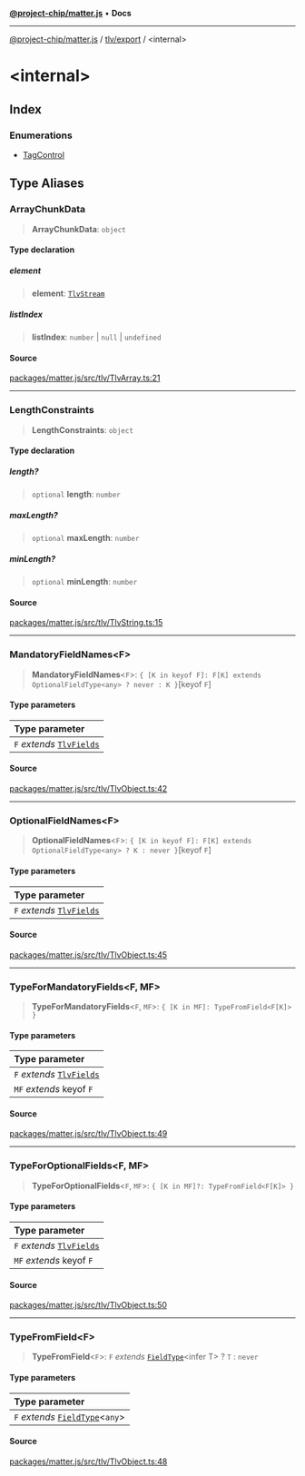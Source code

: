 [**@project-chip/matter.js**](../../../README.md) • **Docs**

***

[@project-chip/matter.js](../../../modules.md) / [tlv/export](../README.md) / \<internal\>

# \<internal\>

## Index

### Enumerations

- [TagControl](enumerations/TagControl.md)

## Type Aliases

### ArrayChunkData

> **ArrayChunkData**: `object`

#### Type declaration

##### element

> **element**: [`TlvStream`](../README.md#tlvstream)

##### listIndex

> **listIndex**: `number` \| `null` \| `undefined`

#### Source

[packages/matter.js/src/tlv/TlvArray.ts:21](https://github.com/project-chip/matter.js/blob/7a8cbb56b87d4ccf34bec5a9a95ab40a1711324f/packages/matter.js/src/tlv/TlvArray.ts#L21)

***

### LengthConstraints

> **LengthConstraints**: `object`

#### Type declaration

##### length?

> `optional` **length**: `number`

##### maxLength?

> `optional` **maxLength**: `number`

##### minLength?

> `optional` **minLength**: `number`

#### Source

[packages/matter.js/src/tlv/TlvString.ts:15](https://github.com/project-chip/matter.js/blob/7a8cbb56b87d4ccf34bec5a9a95ab40a1711324f/packages/matter.js/src/tlv/TlvString.ts#L15)

***

### MandatoryFieldNames\<F\>

> **MandatoryFieldNames**\<`F`\>: `{ [K in keyof F]: F[K] extends OptionalFieldType<any> ? never : K }`\[keyof `F`\]

#### Type parameters

| Type parameter |
| :------ |
| `F` *extends* [`TlvFields`](../README.md#tlvfields) |

#### Source

[packages/matter.js/src/tlv/TlvObject.ts:42](https://github.com/project-chip/matter.js/blob/7a8cbb56b87d4ccf34bec5a9a95ab40a1711324f/packages/matter.js/src/tlv/TlvObject.ts#L42)

***

### OptionalFieldNames\<F\>

> **OptionalFieldNames**\<`F`\>: `{ [K in keyof F]: F[K] extends OptionalFieldType<any> ? K : never }`\[keyof `F`\]

#### Type parameters

| Type parameter |
| :------ |
| `F` *extends* [`TlvFields`](../README.md#tlvfields) |

#### Source

[packages/matter.js/src/tlv/TlvObject.ts:45](https://github.com/project-chip/matter.js/blob/7a8cbb56b87d4ccf34bec5a9a95ab40a1711324f/packages/matter.js/src/tlv/TlvObject.ts#L45)

***

### TypeForMandatoryFields\<F, MF\>

> **TypeForMandatoryFields**\<`F`, `MF`\>: `{ [K in MF]: TypeFromField<F[K]> }`

#### Type parameters

| Type parameter |
| :------ |
| `F` *extends* [`TlvFields`](../README.md#tlvfields) |
| `MF` *extends* keyof `F` |

#### Source

[packages/matter.js/src/tlv/TlvObject.ts:49](https://github.com/project-chip/matter.js/blob/7a8cbb56b87d4ccf34bec5a9a95ab40a1711324f/packages/matter.js/src/tlv/TlvObject.ts#L49)

***

### TypeForOptionalFields\<F, MF\>

> **TypeForOptionalFields**\<`F`, `MF`\>: `{ [K in MF]?: TypeFromField<F[K]> }`

#### Type parameters

| Type parameter |
| :------ |
| `F` *extends* [`TlvFields`](../README.md#tlvfields) |
| `MF` *extends* keyof `F` |

#### Source

[packages/matter.js/src/tlv/TlvObject.ts:50](https://github.com/project-chip/matter.js/blob/7a8cbb56b87d4ccf34bec5a9a95ab40a1711324f/packages/matter.js/src/tlv/TlvObject.ts#L50)

***

### TypeFromField\<F\>

> **TypeFromField**\<`F`\>: `F` *extends* [`FieldType`](../interfaces/FieldType.md)\<infer T\> ? `T` : `never`

#### Type parameters

| Type parameter |
| :------ |
| `F` *extends* [`FieldType`](../interfaces/FieldType.md)\<`any`\> |

#### Source

[packages/matter.js/src/tlv/TlvObject.ts:48](https://github.com/project-chip/matter.js/blob/7a8cbb56b87d4ccf34bec5a9a95ab40a1711324f/packages/matter.js/src/tlv/TlvObject.ts#L48)
